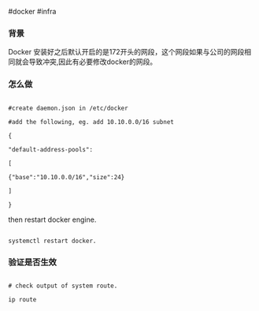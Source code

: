 #docker
#infra

### 背景

Docker 安装好之后默认开启的是172开头的网段，这个网段如果与公司的网段相同就会导致冲突,因此有必要修改docker的网段。

### 怎么做

```

#create daemon.json in /etc/docker

#add the following, eg. add 10.10.0.0/16 subnet

{

"default-address-pools":

[

{"base":"10.10.0.0/16","size":24}

]

}

```

then restart docker engine.

```

systemctl restart docker.

```

### 验证是否生效

```

# check output of system route.

ip route

```
